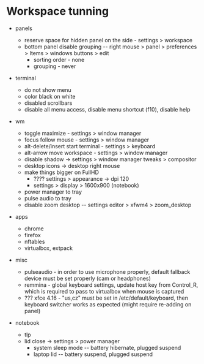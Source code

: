 # Workspace tunning

* panels
  * reserve space for hidden panel on the side - settings > workspace
  * bottom panel disable grouping -- right mouse > panel > preferences > Items > windows buttons > edit
    * sorting order - none
    * grouping - never

* terminal
  * do not show menu
  * color black on white
  * disabled scrollbars
  * disable all menu access, disable menu shortcut (f10), disable help

* wm
  * toggle maximize - settings > window manager
  * focus follow mouse - settings > window manager 
  * alt-delete/insert start terminal - settings > keyboard
  * alt-arrow move workspace - settings > window manager
  * disable shadow -> settings > window manager tweaks > compositor
  * desktop icons -> desktop right mouse
  * make things bigger on FullHD
    * ???? settings > appearance -> dpi 120
    * settings > display > 1600x900 (notebook)
  * power manager to tray
  * pulse audio to tray
  * disable zoom desktop -- settings editor > xfwm4 > zoom_desktop

* apps
  * chrome
  * firefox
  * nftables
  * virtualbox, extpack

* misc
  * pulseaudio - in order to use microphone properly, default fallback device must be set properly (cam or headphones)
  * remmina - global keyboard settings, update host key from Control_R, which is required to pass to virtualbox when mouse is captured
  * ??? xfce 4.16 - "us,cz" must be set in /etc/default/keyboard, then keyboard switcher works as expected (might require re-adding on panel)

* notebook
  * tlp
  * lid close -> settings > power manager
    * system sleep mode -- battery hibernate, plugged suspend
    * laptop lid -- battery suspend, plugged suspend 
